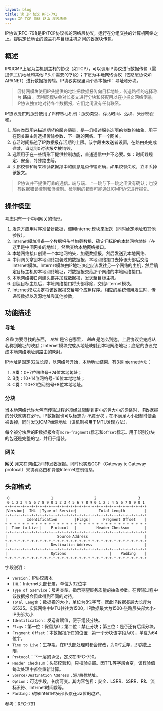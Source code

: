 ```yaml
---
layout: blog
title: 读 IP 协议 RFC-791
tags: IP TCP 网络 路由 服务质量
---
```


IP协议(RFC-791)是IP/TCP协议栈的网络层协议，运行在分组交换的计算机网络之上。提供定长地址的源主机与目标主机之间的数据块传输。

## 概述 

IP&ICMP上层为主机到主机的协议（如TCP），可以调用IP协议进行数据传输（需提供主机地址和其他IP头中需要的字段）；下层为本地网络协议（链路层协议如APANET）进行数据报传输。IP协议实现里两个基本操作：寻址和分块。

> 因特网模块使用IP头提供的地址把数据报传向目标地址，传送路径的选择称为 **路由** 。因特网模块会对长报文进行分块和装配用以在小报文网络传输。IP协议独立地对待每个数据报，它们之间没有任何联系。

IP协议提供的服务使用了四种核心机制：服务类型、存活时间、选项、头部校验和。

1. 服务类型用来描述期望的服务质量，是一组描述服务选项的参数的抽象，用于在网关路由时选择传输参数、下一跳的网络、下一个网关。
2. 存活时间描述了IP数据报存活期的上限。该字段由发送者设置，在路由处完成递减。当达到0时该报文被销毁。
3. 选项用于在一些情形下提供控制功能，普通通信中并不必要。如：时间戳规定、安全、特殊路由等。
4. 头部校验和用来检验数据报中的信息是否传输正确。如果校验失败，立即丢掉该报文。

> IP协议并不提供可靠的通信。端与端、上一跳与下一跳之间没有确认；也没有数据错误控制和流控制。检测到的错误可能通过ICMP协议进行报告。


## 操作模型

考虑只有一个中间网关的情形。

1. 发送方应用程序准备好数据，调用Internet模块来发送（同时给定地址和其他参数）。
2. Internet模块准备一个数据报头并加载数据，确定目标IP的本地网络地址（在这里是中间网关的地址），然后交给本地网络接口。
3. 本地网络接口创建一个本地网络头，加载数据报，然后发送到本地网络。
4. 中间网关拿到本地网络包装过的数据报，本地网络接口去掉该头部后交给Internet模块。Internet模块由IP地址决定应该发往另一个网络的主机，然后确定目标主机的本地网络地址，将数据报交给那个网络的本地网络接口。
5. 本地网络接口创建头部并加载数据报，发送至目标主机。
6. 到达目标主机后，本地网络接口将头部移除，交给Internet模块。
7. Internet模块决定将该数据报交给哪个应用程序。相应的系统调用发生时，传递该数据以及源地址和其他参数。

## 功能描述

### 寻址

*名称* 为要寻找的东西， *地址* 是它在哪里， *路由* 是怎么到达。上层协议会完成从名称到地址的映射；Internet模块完成从地址映射到本地网络地址；底层的协议完成本地网络地址到路由的映射。

IP地址是固定32位长度，以网络号开始，本地地址结束。有3类Internet地址：

1. A类：0+7位网络号+24位本地地址；
2. B类：10+14位网络号+16位本地地址；
3. C类：110+21位网络号+8位本地地址。

### 分块

当本地网络允许大包而传输过程必须经过限制到更小的包大小的网络时，IP数据报的分块就势在必行。IP数据报也可以标志为 *不要分块* ，在不满足大小限制时便会被丢掉，同时发送ICMP给源地址（该机制被用于MTU发现方法）。

每个被分块后的IP数据报会有`more-fragments`标志和`offset`标志。用于识别分块的包还是完整的包，并用于组装。

### 网关

**网关** 用来在网络之间转发数据报。同时也实现GGP（Gateway to Gateway protocal）来协调路由和其他Internet控制信息。

## 头部格式

```  
 0                   1                   2                   3   
 0 1 2 3 4 5 6 7 8 9 0 1 2 3 4 5 6 7 8 9 0 1 2 3 4 5 6 7 8 9 0 1 
+-+-+-+-+-+-+-+-+-+-+-+-+-+-+-+-+-+-+-+-+-+-+-+-+-+-+-+-+-+-+-+-+
|Version|  IHL  |Type of Service|          Total Length         |
+-+-+-+-+-+-+-+-+-+-+-+-+-+-+-+-+-+-+-+-+-+-+-+-+-+-+-+-+-+-+-+-+
|         Identification        |Flags|      Fragment Offset    |
+-+-+-+-+-+-+-+-+-+-+-+-+-+-+-+-+-+-+-+-+-+-+-+-+-+-+-+-+-+-+-+-+
|  Time to Live |    Protocol   |         Header Checksum       |
+-+-+-+-+-+-+-+-+-+-+-+-+-+-+-+-+-+-+-+-+-+-+-+-+-+-+-+-+-+-+-+-+
|                       Source Address                          |
+-+-+-+-+-+-+-+-+-+-+-+-+-+-+-+-+-+-+-+-+-+-+-+-+-+-+-+-+-+-+-+-+
|                    Destination Address                        |
+-+-+-+-+-+-+-+-+-+-+-+-+-+-+-+-+-+-+-+-+-+-+-+-+-+-+-+-+-+-+-+-+
|                    Options                    |    Padding    |
+-+-+-+-+-+-+-+-+-+-+-+-+-+-+-+-+-+-+-+-+-+-+-+-+-+-+-+-+-+-+-+-+
```

字段说明：

* `Version`：IP协议版本
* `IHL`：Internet头部长度，单位为32位字
* `Type of Sservice`：服务类型，指示期望服务质量的抽象参数。在传输过程中该数据报会因此得到不同的对待。
* `Total Length`：数据报的大小，单位为8位字节。因此IP数据报最大长度为65535。实际网络中MTU往往为1500，IP数据最大为1500-链路层头部大小-IP头部大小
* `Identification`：发送者赋值，便于组装分块。
* `Flags`：第一位：保留为0；第二位：禁止分块；第三位：是否还有后续分块。
* `Fragment Offset`：本数据报所在的位置（第一个分块该字段为0），单位为64位字。
* `Time to Live`：生存期。在IP头部处理时都会修改，为0时丢弃，即跳数上限。
* `Protocol`：下一层的协议，定义在RFC-790。
* `Header Checksum`：头部校验和，只校验头部。因TTL等字段会变，该校验值每次处理中都会重新计算。
* `Source/Destination Address`：源/目标地址。
* `Option`：可选字段，长度可变。其内容包括：安全、LSRR、SSRR、RR、流标识符、Internet时间戳等。
* `Padding`：确保Internet头部长度在32位的边界。

参考：[RFC-791](http://www.rfcsearch.org/rfcview/RFC/791.html)

